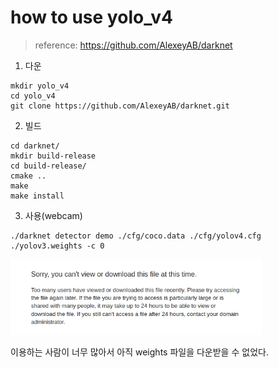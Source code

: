 # how to use yolo_v4
> reference: https://github.com/AlexeyAB/darknet

1. 다운
~~~(bash)
mkdir yolo_v4
cd yolo_v4
git clone https://github.com/AlexeyAB/darknet.git
~~~

2. 빌드
~~~(bash)
cd darknet/
mkdir build-release
cd build-release/
cmake ..
make
make install
~~~

3. 사용(webcam)
~~~(bash)
./darknet detector demo ./cfg/coco.data ./cfg/yolov4.cfg ./yolov3.weights -c 0
~~~

<img src="Vision/이구/img/screenshot.png" width="80%" height="80%" title="Vision/이구/img/screenshot.png">

이용하는 사람이 너무 많아서 아직 weights 파일을 다운받을 수 없었다.

